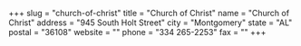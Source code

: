 +++
slug = "church-of-christ"
title = "Church of Christ"
name = "Church of Christ"
address = "945 South Holt Street"
city = "Montgomery"
state = "AL"
postal = "36108"
website = ""
phone = "334 265-2253"
fax = ""
+++
